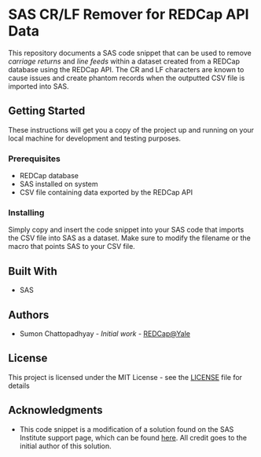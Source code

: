 # SAS CR/LF Remover for REDCap API Data

This repository documents a SAS code snippet that can be used to remove *carriage returns* and *line feeds* within a dataset created from a REDCap database using the REDCap API. The CR and LF characters are known to cause issues and create phantom records when the outputted CSV file is imported into SAS.

## Getting Started

These instructions will get you a copy of the project up and running on your local machine for development and testing purposes.

### Prerequisites

- REDCap database
- SAS installed on system
- CSV file containing data exported by the REDCap API

### Installing

Simply copy and insert the code snippet into your SAS code that imports the CSV file into SAS as a dataset. Make sure to modify the filename or the macro that points SAS to your CSV file.

## Built With

* SAS

## Authors

- Sumon Chattopadhyay - *Initial work* - [REDCap@Yale](https://github.com/yale-redcap)

## License

This project is licensed under the MIT License - see the [LICENSE](LICENSE) file for details

## Acknowledgments

* This code snippet is a modification of a solution found on the SAS Institute support page, which can be found [here](https://support.sas.com/kb/26/065.html). All credit goes to the initial author of this solution.
